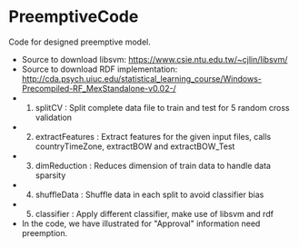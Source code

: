 # PreemptiveCode
Code for designed preemptive model.
- Source to download libsvm: https://www.csie.ntu.edu.tw/~cjlin/libsvm/
- Source to download RDF implementation: http://cda.psych.uiuc.edu/statistical_learning_course/Windows-Precompiled-RF_MexStandalone-v0.02-/
- 1. splitCV : Split complete data file to train and test for 5 random cross validation 
- 2. extractFeatures : Extract features for the given input files, calls countryTimeZone, extractBOW and extractBOW_Test
- 3. dimReduction : Reduces dimension of train data to handle data sparsity
- 4. shuffleData : Shuffle data in each split to avoid classifier bias
- 5. classifier : Apply different classifier, make use of libsvm and rdf
- In the code, we have illustrated for "Approval" information need preemption.
